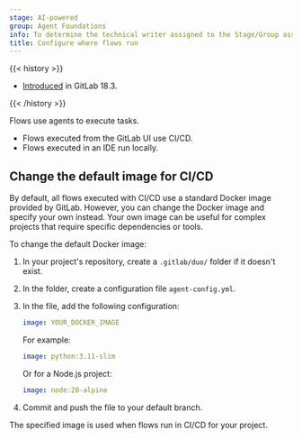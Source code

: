```yaml
---
stage: AI-powered
group: Agent Foundations
info: To determine the technical writer assigned to the Stage/Group associated with this page, see https://handbook.gitlab.com/handbook/product/ux/technical-writing/#assignments
title: Configure where flows run
---
```


{{< history >}}

- [Introduced](https://gitlab.com/gitlab-org/gitlab/-/issues/477166) in GitLab 18.3.

{{< /history >}}

Flows use agents to execute tasks.

- Flows executed from the GitLab UI use CI/CD.
- Flows executed in an IDE run locally.

## Change the default image for CI/CD

By default, all flows executed with CI/CD use a standard Docker image provided by GitLab.
However, you can change the Docker image and specify your own instead.
Your own image can be useful for complex projects that require specific dependencies or tools.

To change the default Docker image:

1. In your project's repository, create a `.gitlab/duo/` folder if it doesn't exist.
1. In the folder, create a configuration file `agent-config.yml`.
1. In the file, add the following configuration:

   ```yaml
   image: YOUR_DOCKER_IMAGE
   ```

   For example:

   ```yaml
   image: python:3.11-slim
   ```

   Or for a Node.js project:

   ```yaml
   image: node:20-alpine
   ```

1. Commit and push the file to your default branch.

The specified image is used when flows run in CI/CD for your project.
